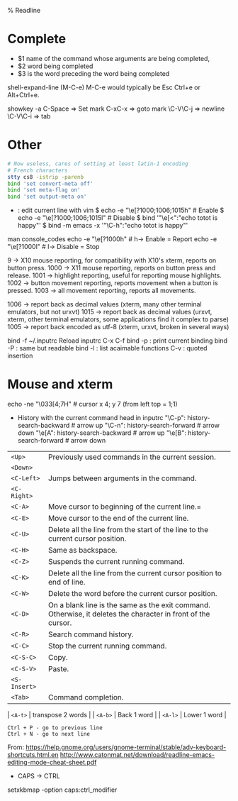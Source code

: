 % Readline

# Complete

* $1 name of the command whose arguments are being completed,
* $2 word being completed
* $3 is the word preceding the word being completed

shell-expand-line (M-C-e)
M-C-e would typically be Esc Ctrl+e or Alt+Ctrl+e.

showkey -a
C-Space => Set mark
C-xC-x => goto mark
\C-V\C-j => newline
\C-V\C-i => tab

# Other

```bash
# Now useless, cares of setting at least latin-1 encoding
# French characters
stty cs8 -istrip -parenb
bind 'set convert-meta off'
bind 'set meta-flag on'
bind 'set output-meta on'
```


* <C-X><C-E> : edit current line with vim
$ echo -e "\e[?1000;1006;1015h" # Enable
$ echo -e "\e[?1000;1006;1015l" # Disable
$ bind '"\e[<":"echo totot is happy"'
$ bind -m emacs  -x '"\C-h":"echo totot is happy"'


man console_codes
echo -e "\e[?1000h" # h-> Enable = Report 
echo -e "\e[?1000l" # l-> Disable = Stop

9 -> X10 mouse reporting, for compatibility with X10's xterm, reports on button press.
1000 -> X11 mouse reporting, reports on button press and release.
1001 -> highlight reporting, useful for reporting mouse highlights.
1002 -> button movement reporting, reports movement when a button is pressed.
1003 -> all movement reporting, reports all movements.
	
1006 -> report back as decimal values (xterm, many other terminal emulators, but not urxvt)
1015 -> report back as decimal values (urxvt, xterm, other terminal emulators, some applications find it complex to parse)
1005 -> report back encoded as utf-8 (xterm, urxvt, broken in several ways)
	
bind -f ~/.inputrc
	Reload inputrc
	C-x C-f
bind -p : print current binding
bind -P : same but readable
bind -l : list acaimable functions
C-v : quoted insertion


# Mouse and xterm
echo -ne "\033[4;7H" # cursor x 4; y 7 (from left top = 1;1)


* History with the current command head
in inputrc
"\C-p": history-search-backward            # arrow up
"\C-n": history-search-forward             # arrow down
"\e[A": history-search-backward            # arrow up
"\e[B": history-search-forward             # arrow down

|              |   |
| ---          | ------------------------------------------------- |
| `<Up>`       | Previously used commands in the current session. |
| `<Down>`     |   |
| `<C-Left>`   | Jumps between arguments in the command. |
| `<C-Right>`  |   |
| `<C-A>`      | Move cursor to beginning of the current line.= |
| `<C-E>`      | Move cursor to the end of the current line. |
| `<C-U>`      | Delete all the line from the start of the line to the current cursor position. |
| `<C-H>`      | Same as backspace. |
| `<C-Z>`      | Suspends the current running command. |
| `<C-K>`      | Delete all the line from the current cursor position to end of line. |
| `<C-W>`      | Delete the word before the current cursor position. |
| `<C-D>`      | On a blank line is the same as the exit command. Otherwise, it deletes the character in front of the cursor. |
| `<C-R>`      | Search command history. |
| `<C-C>`      | Stop the current running command. |
| `<C-S-C>`    | Copy. |
| `<C-S-V>`    | Paste. |
| `<S-Insert>` |   |
| `<Tab>`      | Command completion. |

| `<A-t>` | transpose 2 words |
| `<A-b>` | Back 1 word       |
| `<A-l>` | Lower 1 word      |



    Ctrl + P - go to previous line
    Ctrl + N - go to next line


From:
https://help.gnome.org/users/gnome-terminal/stable/adv-keyboard-shortcuts.html.en
http://www.catonmat.net/download/readline-emacs-editing-mode-cheat-sheet.pdf



*   CAPS -> CTRL

setxkbmap -option caps:ctrl_modifier



